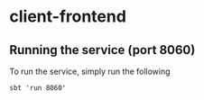 # client-frontend

## Running the service (port 8060)

To run the service, simply run the following
```
sbt 'run 8060'
```


